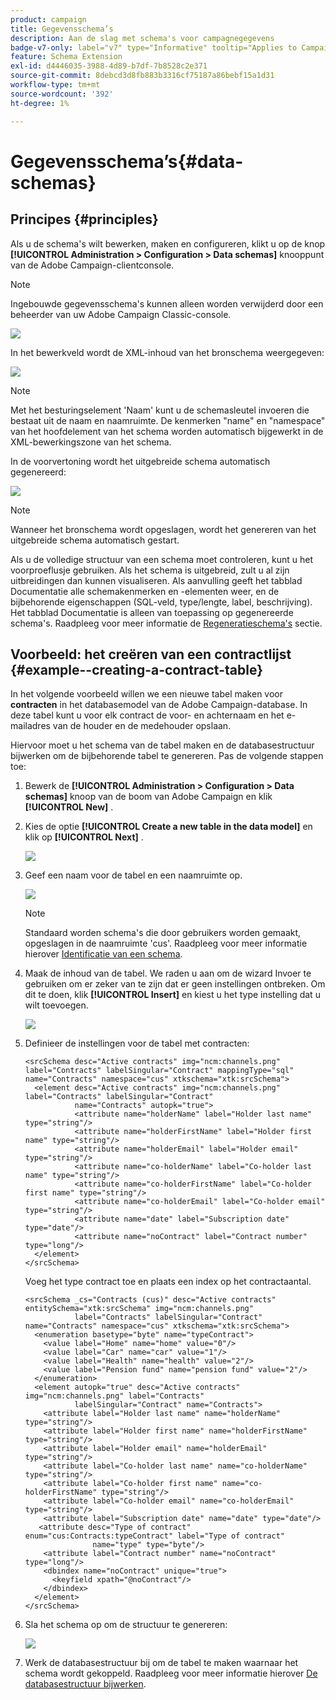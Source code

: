 ```yaml
---
product: campaign
title: Gegevensschema’s
description: Aan de slag met schema's voor campagnegegevens
badge-v7-only: label="v7" type="Informative" tooltip="Applies to Campaign Classic v7 only"
feature: Schema Extension
exl-id: d4446035-3988-4d89-b7df-7b8528c2e371
source-git-commit: 8debcd3d8fb883b3316cf75187a86bebf15a1d31
workflow-type: tm+mt
source-wordcount: '392'
ht-degree: 1%

---
```


# Gegevensschema’s{#data-schemas}

## Principes {#principles}

Als u de schema&#39;s wilt bewerken, maken en configureren, klikt u op de knop **[!UICONTROL Administration > Configuration > Data schemas]** knooppunt van de Adobe Campaign-clientconsole.

>[!NOTE]
>
>Ingebouwde gegevensschema&#39;s kunnen alleen worden verwijderd door een beheerder van uw Adobe Campaign Classic-console.

![](assets/d_ncs_integration_schema_navtree.png)

In het bewerkveld wordt de XML-inhoud van het bronschema weergegeven:

![](assets/d_ncs_integration_schema_edition.png)

>[!NOTE]
>
>Met het besturingselement &#39;Naam&#39; kunt u de schemasleutel invoeren die bestaat uit de naam en naamruimte. De kenmerken &quot;name&quot; en &quot;namespace&quot; van het hoofdelement van het schema worden automatisch bijgewerkt in de XML-bewerkingszone van het schema.

In de voorvertoning wordt het uitgebreide schema automatisch gegenereerd:

![](assets/d_ncs_integration_schema_edition2.png)

>[!NOTE]
>
>Wanneer het bronschema wordt opgeslagen, wordt het genereren van het uitgebreide schema automatisch gestart.

Als u de volledige structuur van een schema moet controleren, kunt u het voorproeflusje gebruiken. Als het schema is uitgebreid, zult u al zijn uitbreidingen dan kunnen visualiseren. Als aanvulling geeft het tabblad Documentatie alle schemakenmerken en -elementen weer, en de bijbehorende eigenschappen (SQL-veld, type/lengte, label, beschrijving). Het tabblad Documentatie is alleen van toepassing op gegenereerde schema&#39;s. Raadpleeg voor meer informatie de [Regeneratieschema&#39;s](../../configuration/using/regenerating-schemas.md) sectie.

## Voorbeeld: het creëren van een contractlijst {#example--creating-a-contract-table}

In het volgende voorbeeld willen we een nieuwe tabel maken voor **contracten** in het databasemodel van de Adobe Campaign-database. In deze tabel kunt u voor elk contract de voor- en achternaam en het e-mailadres van de houder en de medehouder opslaan.

Hiervoor moet u het schema van de tabel maken en de databasestructuur bijwerken om de bijbehorende tabel te genereren. Pas de volgende stappen toe:

1. Bewerk de **[!UICONTROL Administration > Configuration > Data schemas]** knoop van de boom van Adobe Campaign en klik **[!UICONTROL New]** .
1. Kies de optie **[!UICONTROL Create a new table in the data model]** en klik op **[!UICONTROL Next]** .

   ![](assets/s_ncs_configuration_create_new_schema.png)

1. Geef een naam voor de tabel en een naamruimte op.

   ![](assets/s_ncs_configuration_create_new_param.png)

   >[!NOTE]
   >
   >Standaard worden schema&#39;s die door gebruikers worden gemaakt, opgeslagen in de naamruimte &#39;cus&#39;. Raadpleeg voor meer informatie hierover [Identificatie van een schema](../../configuration/using/about-schema-reference.md#identification-of-a-schema).

1. Maak de inhoud van de tabel. We raden u aan om de wizard Invoer te gebruiken om er zeker van te zijn dat er geen instellingen ontbreken. Om dit te doen, klik **[!UICONTROL Insert]** en kiest u het type instelling dat u wilt toevoegen.

   ![](assets/s_ncs_configuration_create_new_content.png)

1. Definieer de instellingen voor de tabel met contracten:

   ```
   <srcSchema desc="Active contracts" img="ncm:channels.png" label="Contracts" labelSingular="Contract" mappingType="sql" name="Contracts" namespace="cus" xtkschema="xtk:srcSchema">
     <element desc="Active contracts" img="ncm:channels.png" label="Contracts" labelSingular="Contract"
              name="Contracts" autopk="true">
              <attribute name="holderName" label="Holder last name" type="string"/>
              <attribute name="holderFirstName" label="Holder first name" type="string"/>
              <attribute name="holderEmail" label="Holder email" type="string"/>
              <attribute name="co-holderName" label="Co-holder last name" type="string"/>           
              <attribute name="co-holderFirstName" label="Co-holder first name" type="string"/>           
              <attribute name="co-holderEmail" label="Co-holder email" type="string"/>    
              <attribute name="date" label="Subscription date" type="date"/>     
              <attribute name="noContract" label="Contract number" type="long"/>  
     </element>
   </srcSchema>
   ```

   Voeg het type contract toe en plaats een index op het contractaantal.

   ```
   <srcSchema _cs="Contracts (cus)" desc="Active contracts" entitySchema="xtk:srcSchema" img="ncm:channels.png"
              label="Contracts" labelSingular="Contract" name="Contracts" namespace="cus" xtkschema="xtk:srcSchema">
     <enumeration basetype="byte" name="typeContract">
       <value label="Home" name="home" value="0"/>
       <value label="Car" name="car" value="1"/>
       <value label="Health" name="health" value="2"/>
       <value label="Pension fund" name="pension fund" value="2"/>
     </enumeration>
     <element autopk="true" desc="Active contracts" img="ncm:channels.png" label="Contracts"
              labelSingular="Contract" name="Contracts">
       <attribute label="Holder last name" name="holderName" type="string"/>
       <attribute label="Holder first name" name="holderFirstName" type="string"/>
       <attribute label="Holder email" name="holderEmail" type="string"/>
       <attribute label="Co-holder last name" name="co-holderName" type="string"/>
       <attribute label="Co-holder first name" name="co-holderFirstName" type="string"/>
       <attribute label="Co-holder email" name="co-holderEmail" type="string"/>
       <attribute label="Subscription date" name="date" type="date"/>
      <attribute desc="Type of contract" enum="cus:Contracts:typeContract" label="Type of contract"
                  name="type" type="byte"/>
       <attribute label="Contract number" name="noContract" type="long"/>
       <dbindex name="noContract" unique="true">
         <keyfield xpath="@noContract"/>
       </dbindex>
     </element>
   </srcSchema>
   ```

1. Sla het schema op om de structuur te genereren:

   ![](assets/s_ncs_configuration_structure.png)

1. Werk de databasestructuur bij om de tabel te maken waarnaar het schema wordt gekoppeld. Raadpleeg voor meer informatie hierover [De databasestructuur bijwerken](../../configuration/using/updating-the-database-structure.md).
